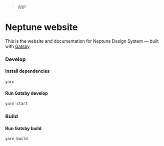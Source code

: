 > WIP

# Neptune website 
This is the website and documentation for Neptune Design System — built with [Gatsby](https://www.gatsbyjs.org).

### Develop

#### Install dependencies

```sh
yarn
```

#### Run Gatsby develop

```sh
yarn start
```

### Build

#### Run Gatsby build

```sh
yarn build
```
